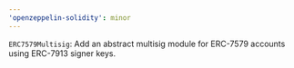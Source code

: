 ```yaml
---
'openzeppelin-solidity': minor
---
```


`ERC7579Multisig`: Add an abstract multisig module for ERC-7579 accounts using ERC-7913 signer keys.
